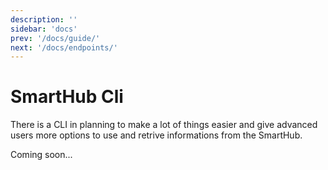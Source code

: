 ```yaml
---
description: ''
sidebar: 'docs'
prev: '/docs/guide/'
next: '/docs/endpoints/'
---
```


# SmartHub Cli

There is a CLI in planning to make a lot of things easier and give advanced users more options 
to use and retrive informations from the SmartHub.

Coming soon...
